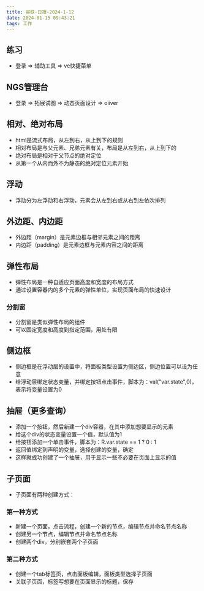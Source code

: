 ```yaml
---
title: 容联-日报-2024-1-12
date: 2024-01-15 09:43:21
tags: 工作
---
```


## 练习

- 登录 => 辅助工具 => ve快捷菜单

## NGS管理台

- 登录 => 拓展试图 => 动态页面设计 => oiiver

## 相对、绝对布局

- html是流式布局，从左到右，从上到下的规则
- 相对布局是与父元素、兄弟元素有关，布局是从左到右，从上到下的
- 绝对布局是相对于父节点的绝对定位
- 从第一个从内而外不为静态的绝对定位元素开始

## 浮动

- 浮动分为左浮动和右浮动，元素会从左到右或从右到左依次排列

## 外边距、内边距

- 外边距（margin）是元素边框与相邻元素之间的距离
- 内边距（padding）是元素边框与元素内容之间的距离

## 弹性布局

- 弹性布局是一种自适应页面高度和宽度的布局方式
- 通过设置容器内的多个元素的弹性单位，实现页面布局的快速设计

### 分割窗

- 分割窗是类似弹性布局的组件
- 可以固定宽度和高度到指定范围，用处有限

## 侧边框

- 侧边框是在浮动层的设置中，将面板类型设置为侧边区，侧边位置可以设为任意
- 给浮动层绑定状态变量，并绑定按钮点击事件，脚本为：val("var.state",0)，表示将变量设置为0

## 抽屉（更多查询）

- 添加一个按钮，然后新建一个div容器，在其中添加想要显示的元素
- 给这个div的状态变量设置一个值，默认值为1
- 给按钮添加一个单击事件，脚本为：R.var.state == 1 ? 0 : 1
- 返回值绑定到声明的变量，选择创建的变量，确定
- 这样就成功创建了一个抽屉，用于显示一些不必要在页面上显示的值

## 子页面

- 子页面有两种创建方式：

### 第一种方式

- 新建一个页面，点击流程，创建一个新的节点，编辑节点并命名节点名称
- 创建另一个节点，编辑节点并命名节点名称
- 创建两个div，分别嵌套两个子页面

### 第二种方式

- 创建一个tab标签页，点击面板编辑，面板类型选择子页面
- 关联子页面，标签写想要在页面显示的标题，保存
